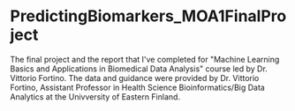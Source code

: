 # PredictingBiomarkers_MOA1FinalProject

The final project and the report that I've completed for "Machine Learning Basics and Applications in Biomedical Data Analysis" course led by Dr. Vittorio Fortino. The data and guidance were provided by Dr. Vittorio Fortino, Assistant Professor in Health Science Bioinformatics/Big Data Analytics at the Univversity of Eastern Finland.
